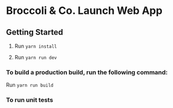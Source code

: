 # Broccoli & Co. Launch Web App

## Getting Started

1. Run `yarn install`

2. Run `yarn run dev`

### To build a production build, run the following command:

Run `yarn run build`

### To run unit tests
